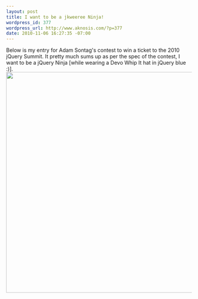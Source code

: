 ```yaml
--- 
layout: post
title: I want to be a jkweeree Ninja!
wordpress_id: 377
wordpress_url: http://www.aknosis.com/?p=377
date: 2010-11-06 16:27:35 -07:00
---
```

Below is my entry for Adam Sontag's contest to win a ticket to the 2010 jQuery Summit. It pretty much sums up as per the spec of the contest, I want to be a jQuery Ninja [while wearing a Devo Whip It hat in jQuery blue :)].
<a href="http://www.aknosis.com/akwp/wp-content/uploads/2010/11/DSCF8344-e1289083614559.jpg"><img class="alignnone size-large wp-image-378" title="jkweeree ninja" src="http://www.aknosis.com/akwp/wp-content/uploads/2010/11/DSCF8344-e1289083614559-768x1024.jpg" alt="" width="600" /></a>
